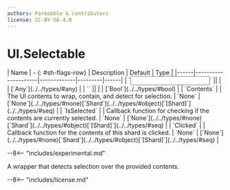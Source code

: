 ```yaml
---
authors: Formabble & contributors
license: CC-BY-SA-4.0
---
```



# UI.Selectable

<div class="sh-parameters" markdown="1">
| Name | - {: #sh-flags-row} | Description | Default | Type |
|------|---------------------|-------------|---------|------|
| `<input>` || | | [`Any`](../../types/#any) |
| `<output>` || | | [`Bool`](../../types/#bool) |
| `Contents` |  | The UI contents to wrap, contain, and detect for selection. | `None` | [`None`](../../types/#none)[`Shard`](../../types/#object)[`[Shard]`](../../types/#seq) |
| `IsSelected` |  | Callback function for checking if the contents are currently selected. | `None` | [`None`](../../types/#none)[`Shard`](../../types/#object)[`[Shard]`](../../types/#seq) |
| `Clicked` |  | Callback function for the contents of this shard is clicked. | `None` | [`None`](../../types/#none)[`Shard`](../../types/#object)[`[Shard]`](../../types/#seq) |

</div>

--8<-- "includes/experimental.md"

A wrapper that detects selection over the provided contents.

--8<-- "includes/license.md"

